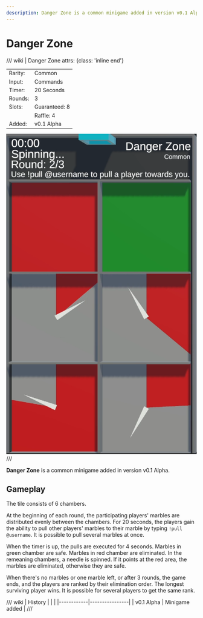 ```yaml
---
description: Danger Zone is a common minigame added in version v0.1 Alpha.
---
```


# Danger Zone

/// wiki | Danger Zone
    attrs: {class: 'inline end'}

|         |               |
|---------|---------------|
| Rarity: | Common        |
| Input:  | Commands      |
| Timer:  | 20 Seconds    |
| Rounds: | 3             |
| Slots:  | Guaranteed: 8 |
|         | Raffle: 4     |
| Added:  | v0.1 Alpha    |

![danger-zone](../../assets/images/minigames/danger-zone.png)
///

**Danger Zone** is a common minigame added in version v0.1 Alpha.

## Gameplay

The tile consists of 6 chambers.

At the beginning of each round, the participating players' marbles are distributed evenly between the chambers. For 20 seconds, the players gain the ability to pull other players' marbles to their marble by typing `!pull @username`. It is possible to pull several marbles at once.

When the timer is up, the pulls are executed for 4 seconds. Marbles in green chamber are safe. Marbles in red chamber are eliminated. In the remeaning chambers, a needle is spinned. If it points at the red area, the marbles are eliminated, otherwise they are safe.

When there's no marbles or one marble left, or after 3 rounds, the game ends, and the players are ranked by their elimination order. The longest surviving player wins. It is possible for several players to get the same rank.

/// wiki | History
|            |                |
|------------|----------------|
| v0.1 Alpha | Minigame added |
///
